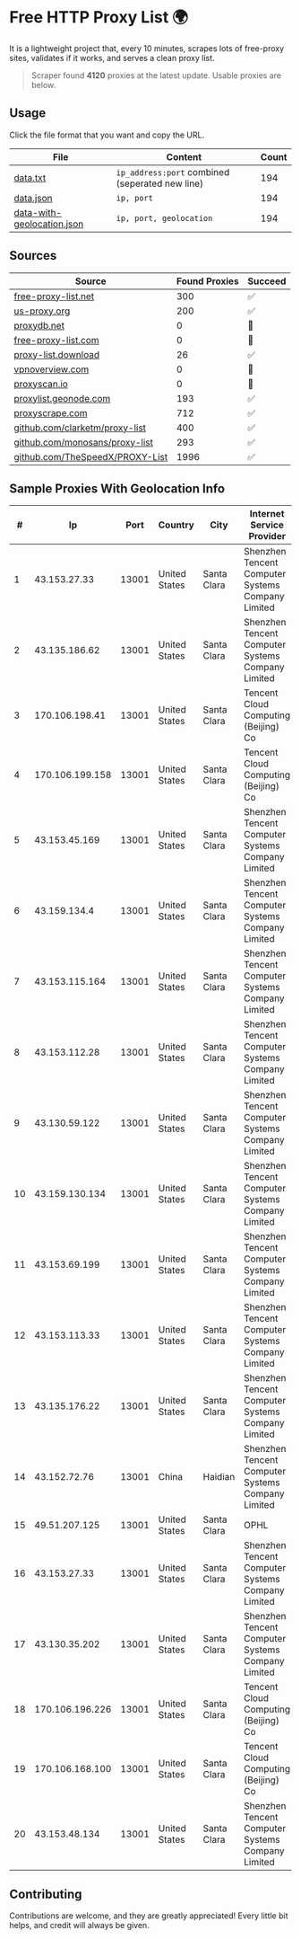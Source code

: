 
# Free HTTP Proxy List 🌍

It is a lightweight project that, every 10 minutes, scrapes lots of free-proxy sites, validates if it works, and serves a clean proxy list.


> Scraper found **4120** proxies at the latest update. Usable proxies are below.

## Usage

Click the file format that you want and copy the URL.


|File|Content|Count|
|----|-------|-----|
|[data.txt](https://raw.githubusercontent.com/themiralay/Proxy-List-World/master/data.txt)|`ip_address:port` combined (seperated new line)|194|
|[data.json](https://raw.githubusercontent.com/themiralay/Proxy-List-World/master/data.json)|`ip, port`|194|
|[data-with-geolocation.json](https://raw.githubusercontent.com/themiralay/Proxy-List-World/master/data-with-geolocation.json)|`ip, port, geolocation`|194|

## Sources

|Source|Found Proxies|Succeed|
|------|-------------|-------|
|[free-proxy-list.net](https://free-proxy-list.net)|300|✅|
|[us-proxy.org](https://www.us-proxy.org)|200|✅|
|[proxydb.net](http://proxydb.net)|0|🚫|
|[free-proxy-list.com](https://free-proxy-list.com/?page=&port=&type%5B%5D=http&type%5B%5D=https&up_time=0&search=Search)|0|🚫|
|[proxy-list.download](https://www.proxy-list.download/HTTP)|26|✅|
|[vpnoverview.com](https://vpnoverview.com/privacy/anonymous-browsing/free-proxy-servers)|0|🚫|
|[proxyscan.io](https://www.proxyscan.io)|0|🚫|
|[proxylist.geonode.com](https://proxylist.geonode.com/api/proxy-list?limit=300&page=1&sort_by=lastChecked&sort_type=desc&protocols=http,https)|193|✅|
|[proxyscrape.com](https://api.proxyscrape.com/v2/?request=displayproxies&protocol=http&timeout=10000&country=all&ssl=all&anonymity=all)|712|✅|
|[github.com/clarketm/proxy-list](https://raw.githubusercontent.com/clarketm/proxy-list/master/proxy-list-raw.txt)|400|✅|
|[github.com/monosans/proxy-list](https://raw.githubusercontent.com/monosans/proxy-list/main/proxies/http.txt)|293|✅|
|[github.com/TheSpeedX/PROXY-List](https://raw.githubusercontent.com/TheSpeedX/PROXY-List/master/http.txt)|1996|✅|


## Sample Proxies With Geolocation Info

|#|Ip|Port|Country|City|Internet Service Provider|
|-|--|----|-------|----|-------------------------|
|1|43.153.27.33|13001|United States|Santa Clara|Shenzhen Tencent Computer Systems Company Limited|
|2|43.135.186.62|13001|United States|Santa Clara|Shenzhen Tencent Computer Systems Company Limited|
|3|170.106.198.41|13001|United States|Santa Clara|Tencent Cloud Computing (Beijing) Co|
|4|170.106.199.158|13001|United States|Santa Clara|Tencent Cloud Computing (Beijing) Co|
|5|43.153.45.169|13001|United States|Santa Clara|Shenzhen Tencent Computer Systems Company Limited|
|6|43.159.134.4|13001|United States|Santa Clara|Shenzhen Tencent Computer Systems Company Limited|
|7|43.153.115.164|13001|United States|Santa Clara|Shenzhen Tencent Computer Systems Company Limited|
|8|43.153.112.28|13001|United States|Santa Clara|Shenzhen Tencent Computer Systems Company Limited|
|9|43.130.59.122|13001|United States|Santa Clara|Shenzhen Tencent Computer Systems Company Limited|
|10|43.159.130.134|13001|United States|Santa Clara|Shenzhen Tencent Computer Systems Company Limited|
|11|43.153.69.199|13001|United States|Santa Clara|Shenzhen Tencent Computer Systems Company Limited|
|12|43.153.113.33|13001|United States|Santa Clara|Shenzhen Tencent Computer Systems Company Limited|
|13|43.135.176.22|13001|United States|Santa Clara|Shenzhen Tencent Computer Systems Company Limited|
|14|43.152.72.76|13001|China|Haidian|Shenzhen Tencent Computer Systems Company Limited|
|15|49.51.207.125|13001|United States|Santa Clara|OPHL|
|16|43.153.27.33|13001|United States|Santa Clara|Shenzhen Tencent Computer Systems Company Limited|
|17|43.130.35.202|13001|United States|Santa Clara|Shenzhen Tencent Computer Systems Company Limited|
|18|170.106.196.226|13001|United States|Santa Clara|Tencent Cloud Computing (Beijing) Co|
|19|170.106.168.100|13001|United States|Santa Clara|Tencent Cloud Computing (Beijing) Co|
|20|43.153.48.134|13001|United States|Santa Clara|Shenzhen Tencent Computer Systems Company Limited|



## Contributing

Contributions are welcome, and they are greatly appreciated! Every
little bit helps, and credit will always be given.

